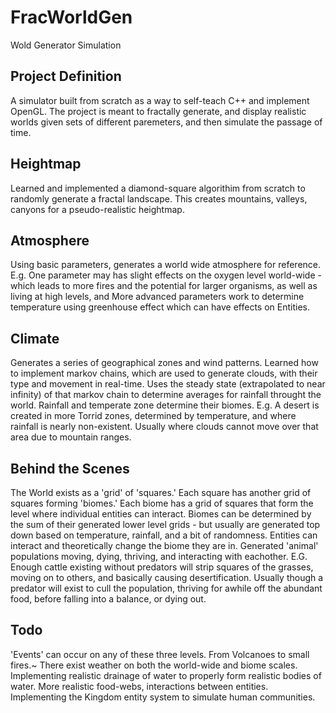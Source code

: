 # FracWorldGen
Wold Generator Simulation

## Project Definition
A simulator built from scratch as a way to self-teach C++ and implement OpenGL.
The project is meant to fractally generate, and display realistic worlds given sets of different paremeters, and then simulate
the passage of time. 

## Heightmap
  Learned and implemented a diamond-square algorithim from scratch to randomly generate a fractal landscape.
  This creates mountains, valleys, canyons for a pseudo-realistic heightmap. 
  
## Atmosphere
  Using basic parameters, generates a world wide atmosphere for reference.
    E.g. One parameter may has slight effects on the oxygen level world-wide - which leads to more fires and the potential for
    larger organisms, as well as living at high levels, and 
  More advanced parameters work to determine temperature using greenhouse effect which can have effects on Entities. 
  
## Climate
  Generates a series of geographical zones and wind patterns.
  Learned how to implement markov chains, which are used to generate clouds, with their type and movement in real-time.
    Uses the steady state (extrapolated to near infinity) of that markov chain to determine averages for rainfall throught the world.
  Rainfall and temperate zone determine their biomes.
    E.g. A desert is created in more Torrid zones, determined by temperature, and where rainfall is nearly non-existent.
      Usually where clouds cannot move over that area due to mountain ranges. 
      
## Behind the Scenes
  The World exists as a 'grid' of 'squares.' Each square has another grid of squares forming 'biomes.' Each biome has a grid of
  squares that form the level where individual entities can interact.
  Biomes can be determined by the sum of their generated lower level grids - but usually are generated top down based on 
  temperature, rainfall, and a bit of randomness. 
  Entities can interact and theoretically change the biome they are in. Generated 'animal' populations moving, dying, thriving, and
  interacting with eachother. 
    E.G. Enough cattle existing without predators will strip squares of the grasses, moving on to others, and basically causing
      desertification. Usually though a predator will exist to cull the population, thriving for awhile off the abundant food,
      before falling into a balance, or dying out. 
      
## Todo
  'Events' can occur on any of these three levels. From Volcanoes to small fires.~
  There exist weather on both the world-wide and biome scales.
  Implementing realistic drainage of water to properly form realistic bodies of water.
  More realistic food-webs, interactions between entities.
  Implementing the Kingdom entity system to simulate human communities. 
